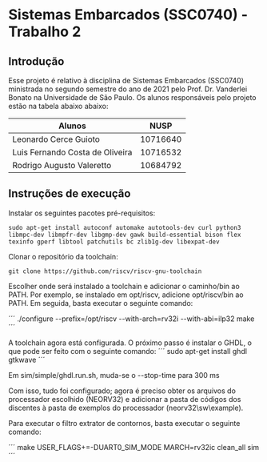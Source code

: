 # Sistemas Embarcados (SSC0740) - Trabalho 2
## Introdução

Esse projeto é relativo à disciplina de Sistemas Embarcados (SSC0740) ministrada no segundo semestre do ano de 2021 pelo Prof. Dr. Vanderlei Bonato na Universidade de São Paulo.
Os alunos responsáveis pelo projeto estão na tabela abaixo abaixo:

Alunos | NUSP
-------|------
Leonardo Cerce Guioto | 10716640
Luis Fernando Costa de Oliveira | 10716532
Rodrigo Augusto Valeretto | 10684792

## Instruções de execução

Instalar os seguintes pacotes pré-requisitos:

```
sudo apt-get install autoconf automake autotools-dev curl python3
libmpc-dev libmpfr-dev libgmp-dev gawk build-essential bison flex
texinfo gperf libtool patchutils bc zlib1g-dev libexpat-dev
```

Clonar o repositório da toolchain:

```
git clone https://github.com/riscv/riscv-gnu-toolchain
```

Escolher onde será instalado a toolchain e adicionar o caminho/bin ao PATH. Por exemplo, se instalado em opt/riscv, adicione opt/riscv/bin ao PATH. Em seguida, basta executar o seguinte comando:

´´´
./configure --prefix=/opt/riscv --with-arch=rv32i --with-abi=ilp32
make
´´´

A toolchain agora está configurada. O próximo passo é instalar o GHDL, o que pode ser feito com o seguinte comando:
´´´
sudo apt-get install ghdl gtkwave
´´´

Em sim/simple/ghdl.run.sh, muda-se o --stop-time para 300 ms

Com isso, tudo foi configurado; agora é preciso obter os arquivos do processador escolhido (NEORV32) e adicionar a pasta de códigos dos discentes à pasta de exemplos do processador (neorv32\sw\example).

Para executar o filtro extrator de contornos, basta executar o seguinte comando:

´´´
make USER_FLAGS+=-DUART0_SIM_MODE MARCH=rv32ic clean_all sim
´´´
